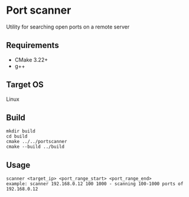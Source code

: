 # Port scanner

Utility for searching open ports on a remote server

## Requirements

- CMake 3.22+
- g++

## Target OS

Linux

## Build
```
mkdir build
cd build
cmake ../../portscanner
cmake --build ../build
```

## Usage
```
scanner <target_ip> <port_range_start> <port_range_end>
example: scanner 192.168.0.12 100 1000 - scanning 100-1000 ports of 192.168.0.12
```
